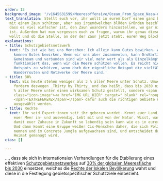 ```yaml
---
order: 12
background_image: "/v1645631599/Meeresoffensive/Ocean_From_Space_Nasa-unsplash_z0znzq.jpg"
text_translation: Stellt euch vor, ihr wollt in eurem Dorf einen ganz besonderen Apfelbaum
  mit einem Zaun schützen, aber aus irgendwelchen blöden Gründen beschließt das Bauamt,
  dass es viel einfacher ist, den Zaun woanders hinzustellen, wo gar nichts zu schützen
  ist. Außerdem hat man vergessen euch zu fragen, warum ihr genau diesen Baum schützen
  wollt und ob die Stelle, an der der Zaun jetzt steht, euren Weg blockiert.
explanations:
- title: Schutzgebietsnetzwerk
  text: 'Es ist wie bei uns Menschen: Ich allein kann Gutes bewirken. Auch andere
    können Gutes bewirken. Wenn wir uns aber zusammentun, kann Großartiges entstehen.
    Gemeinsam und verbunden sind wir viel mehr wert als als Einzelkämpfer:innen. Genauso
    funktioniert das, wenn wir die Meere schützen wollen. Es reicht nicht, spezifische
    Hotspots zu schützen, wenn doch der eigentliche Hotspot die vielfältigen Verbindungen,
    Wanderrouten und Netzwerke der Meere sind.'
- title: 30%
  text: Bis heute stehen weniger als 3 % aller Meere unter Schutz. Umweltverbände
    fordern deswegen _Thirty by Thirty_ und das heißt, dass bis 2030 nicht nur 30
    % aller Meere unter einen wirksamen Schutz gestellt, sondern <span class="sidenote"><cite
    class="icon-image"><a href="IMG_URL_HIER" target="_blank" rel="noopener">TEASER_TEXT</a></cite>
    <span>TEXTREFERENZ</span></span> dafür auch die richtigen Gebiete und Wanderkorridore
    ausgewählt werden.
- title: Rechte
  text: Ihr seid Expert:innen seit ihr geboren wurdet. Kennt euer Land, eure Küste,
    euer Meer in- und auswendig. Lebt mit und von der Natur. Wisst, was es braucht,
    damit euer Zuhause in Zukunft so lebendig sein kann wie es in eurer Kindheit war.
    Und dann kommt eine Gruppe weißer Cis-Menschen daher, die sich Politiker:innen
    nennen und im Concrete Jungle aufgewachsen sind, und entscheidet darüber wie eure
    Heimat gemanagt wird.
ctas: []

---
```

…, dass sie sich in internationalen Verhandlungen für die Etablierung eines effektiven [Schutzgebietsnetzwerkes](# "Schutzgebietsnetzwerk") auf [30% der globalen Meeresfläche bis 2030](# "30%") einsetzen, welches die [Rechte der lokalen Bevölkerung](# "Rechte") wahrt und diese in die Festlegung gebietsspezifischer Schutzziele einbezieht.
